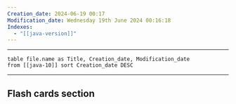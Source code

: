 ```yaml
---
Creation_date: 2024-06-19 00:17
Modification_date: Wednesday 19th June 2024 00:16:18
Indexes:
  - "[[java-version]]"
---
```



----

```dataview
table file.name as Title, Creation_date, Modification_date
from [[java-10]] sort Creation_date DESC
```


















---
## Flash cards section
